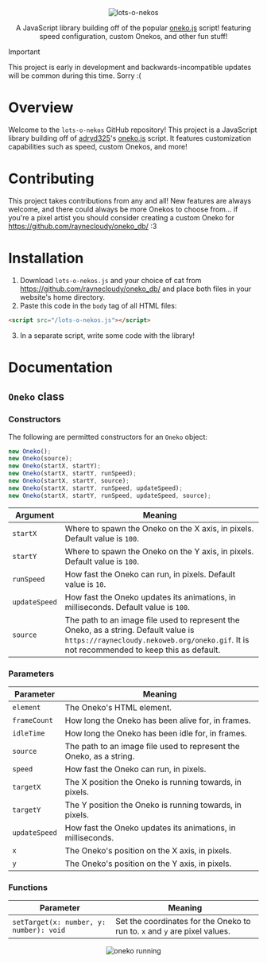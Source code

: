 <div align="center">
  <img src="https://raynecloudy.nekoweb.org/media/lots-o-nekos.png" alt="lots-o-nekos">
  
  A JavaScript library building off of the popular [oneko.js](https://github.com/adryd325/oneko.js/) script! featuring speed configuration, custom Onekos, and other fun stuff!
</div>

> [!IMPORTANT]
> This project is early in development and backwards-incompatible updates will be common during this time. Sorry :(

# Overview
Welcome to the `lots-o-nekos` GitHub repository! This project is a JavaScript library building off of [adryd325](https://github.com/adryd325/)'s [oneko.js](https://github.com/adryd325/oneko.js/) script. It features customization capabilities such as speed, custom Onekos, and more!

# Contributing
This project takes contributions from any and all! New features are always welcome, and there could always be more Onekos to choose from... if you're a pixel artist you should consider creating a custom Oneko for https://github.com/raynecloudy/oneko_db/ :3

# Installation
1. Download `lots-o-nekos.js` and your choice of cat from https://github.com/raynecloudy/oneko_db/ and place both files in your website's home directory.
2. Paste this code in the `body` tag of all HTML files:
```html
<script src="/lots-o-nekos.js"></script>
```
3. In a separate script, write some code with the library!

# Documentation

## `Oneko` class

### Constructors
The following are permitted constructors for an `Oneko` object:
```js
new Oneko();
new Oneko(source);
new Oneko(startX, startY);
new Oneko(startX, startY, runSpeed);
new Oneko(startX, startY, source);
new Oneko(startX, startY, runSpeed, updateSpeed);
new Oneko(startX, startY, runSpeed, updateSpeed, source);
```
Argument|Meaning
--------|-------
`startX`|Where to spawn the Oneko on the X axis, in pixels. Default value is `100`.
`startY`|Where to spawn the Oneko on the Y axis, in pixels. Default value is `100`.
`runSpeed`|How fast the Oneko can run, in pixels. Default value is `10`.
`updateSpeed`|How fast the Oneko updates its animations, in milliseconds. Default value is `100`.
`source`|The path to an image file used to represent the Oneko, as a string. Default value is `https://raynecloudy.nekoweb.org/oneko.gif`. It is not recommended to keep this as default.

### Parameters
Parameter|Meaning
---------|-------
`element`|The Oneko's HTML element.
`frameCount`|How long the Oneko has been alive for, in frames.
`idleTime`|How long the Oneko has been idle for, in frames.
`source`|The path to an image file used to represent the Oneko, as a string.
`speed`|How fast the Oneko can run, in pixels.
`targetX`|The X position the Oneko is running towards, in pixels.
`targetY`|The Y position the Oneko is running towards, in pixels.
`updateSpeed`|How fast the Oneko updates its animations, in milliseconds.
`x`|The Oneko's position on the X axis, in pixels.
`y`|The Oneko's position on the Y axis, in pixels.

### Functions
Parameter|Meaning
---------|-------
`setTarget(x: number, y: number): void`|Set the coordinates for the Oneko to run to. `x` and `y` are pixel values.

<div align="center">
  <img src="https://raynecloudy.nekoweb.org/media/bar-cat.gif" alt="oneko running">
</div>